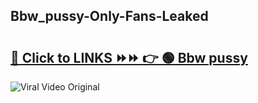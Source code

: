 
 ## Bbw_pussy-Only-Fans-Leaked

# <h2><a href="https://clipsfans.com/Bbw_pussy&ref=git">🔗 Click to LINKS ⏩⏩ 👉 🟢 Bbw pussy </a></h2>

<a href="https://clipsfans.com/Bbw_pussy&ref=git" rel="nofollow" data-target="animated-image.originalLink"><img src="https://i.ibb.co.com/xMMVF88/686577567.gif" alt="Viral Video Original" style="max-width: 100%; display: inline-block;" data-target="animated-image.originalImage"></a>
